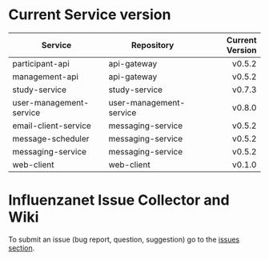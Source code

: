 # Current Service version

| Service        | Repository           | Current Version  |
| -------------- | -------------------- | ----------------:|
| participant-api      | api-gateway | v0.5.2 |
| management-api      | api-gateway | v0.5.2 |
| study-service      | study-service | v0.7.3 |
| user-management-service      | user-management-service | v0.8.0 |
| email-client-service      | messaging-service | v0.5.2 |
| message-scheduler      | messaging-service | v0.5.2 |
| messaging-service      | messaging-service | v0.5.2 |
| web-client      | web-client | v0.1.0 |


# Influenzanet Issue Collector and Wiki

To submit an issue (bug report, question, suggestion) go to the [issues section](https://github.com/influenzanet/influenzanet/issues).
